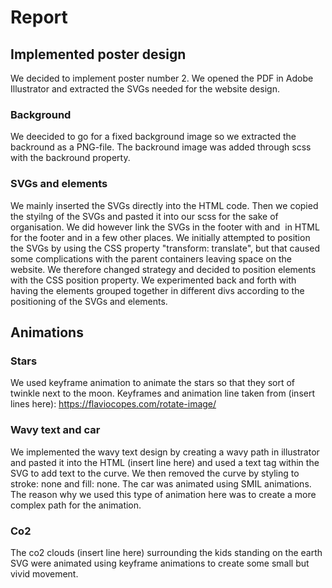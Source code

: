 # Report
   
   ## Implemented poster design
   
   We decided to implement poster number 2. We opened the PDF in Adobe Illustrator and extracted the SVGs needed for the website design. 
   
   ### Background 
   
   We deecided to go for a fixed background image so we extracted the backround as a PNG-file. The backround image was added through scss with the backround property. 
   
   ### SVGs and elements
   
   We mainly inserted the SVGs directly into the HTML code. Then we copied the styilng of the SVGs and pasted it into our scss for the sake of organisation. We did however link the SVGs in the footer with and <img> in HTML for the footer and in a few other places. We initially attempted to position the SVGs by using the CSS property "transform: translate", but that caused some complications with the parent containers leaving space on the website. We therefore changed strategy and decided to position elements with the CSS position property. We experimented back and forth with having the elements grouped together in different divs according to the positioning of the SVGs and elements.
   
   ## Animations

   ### Stars
   
   We used keyframe animation to animate the stars so that they sort of twinkle next to the moon. Keyframes and animation line taken from (insert lines here): https://flaviocopes.com/rotate-image/
   
   ### Wavy text and car

   We implemented the wavy text design by creating a wavy path in illustrator and pasted it into the HTML (insert line here) and used a text tag within the SVG to add text to the curve. We then removed the curve by styling to stroke: none and fill: none. The car was animated using SMIL animations. The reason why we used this type of animation here was to create a more complex path for the animation.

   ### Co2 

   The co2 clouds (insert line here) surrounding the kids standing on the earth SVG were animated using keyframe animations to create some small but vivid movement. 